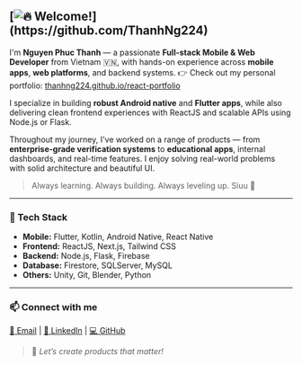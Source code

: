 ## [![🔥 Welcome!](https://readme-typing-svg.herokuapp.com?font=Fira+Code&size=35&duration=2000&pause=1000&color=FF5733&center=true&vCenter=true&width=800&lines=Hey+there!+👋;I'm+Thanh,+a+Dev+from+Vietnam!+🚀;Mobile+%26+Web+Builder;Flutter+%7C+React+%7C+Firebase+%7C+More...;Let's+ship+cool+stuff!)](https://github.com/ThanhNg224)

I'm **Nguyen Phuc Thanh** — a passionate **Full-stack Mobile & Web Developer** from Vietnam 🇻🇳, with hands-on experience across **mobile apps**, **web platforms**, and backend systems.
👉 Check out my personal portfolio: [thanhng224.github.io/react-portfolio](https://thanhng224.github.io/react-portfolio/)

I specialize in building **robust Android native** and **Flutter apps**, while also delivering clean frontend experiences with ReactJS and scalable APIs using Node.js or Flask.

Throughout my journey, I've worked on a range of products — from **enterprise-grade verification systems** to **educational apps**, internal dashboards, and real-time features. I enjoy solving real-world problems with solid architecture and beautiful UI.

> Always learning. Always building. Always leveling up. Siuu 🚀

---

### 🔧 Tech Stack

- **Mobile:** Flutter, Kotlin, Android Native, React Native  
- **Frontend:** ReactJS, Next.js, Tailwind CSS  
- **Backend:** Node.js, Flask, Firebase  
- **Database:** Firestore, SQLServer, MySQL  
- **Others:** Unity, Git, Blender, Python

---

### 📫 Connect with me

[📧 Email](mailto:thanhng224@gmail.com) | [💼 LinkedIn](https://www.linkedin.com/in/your-profile) | [💻 GitHub](https://github.com/ThanhNg224)

> 🧠 *Let’s create products that matter!*
